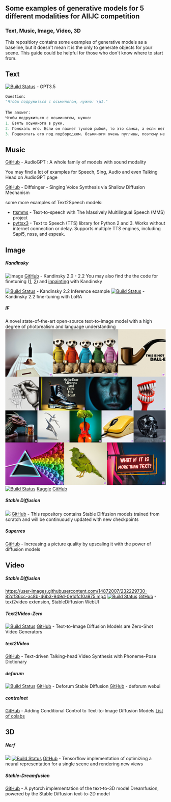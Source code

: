## Some examples of generative models for 5 different modalities for AIIJC competition
### Text, Music, Image, Video, 3D

This repositiory contains some examples of generative models as a baseline, but it doesn't mean it is the only to generate objects for your scene. This guide could be helpful for those who don't know where to start from.



## Text
[![Build Status](https://camo.githubusercontent.com/84f0493939e0c4de4e6dbe113251b4bfb5353e57134ffd9fcab6b8714514d4d1/68747470733a2f2f636f6c61622e72657365617263682e676f6f676c652e636f6d2f6173736574732f636f6c61622d62616467652e737667)](https://colab.research.google.com/drive/1KyDX_D-rsKN8qpIvo3YMXSYmT3poaBGN) - GPT3.5

```py
Question:
"Чтобы подружиться с осьминогом, нужно: \n1."

The answer:
Чтобы подружиться с осьминогом, нужно: 
1. Взять осьминога в руки.
2. Понюхать его. Если он пахнет тухлой рыбой, то это самка, а если нет - то самец. Самки крупнее самцов и у них более развиты присоски на щупальцах, которыми они удерживают самца во время спаривания. У самки также есть мешочек с яйцами, которые она откладывает в песок. После оплодотворения яйца развиваются в течение нескольких месяцев, пока из них не вылупятся маленькие моллюски. 
3. Пощекотать его под подбородком. Осьминоги очень пугливы, поэтому не стоит делать резких движений, чтобы не спугнуть его и не разозлить. Лучше просто понаблюдать за ним, и он
```


## Music
[GitHub](https://github.com/AIGC-Audio/AudioGPT) - AudioGPT : A whole family of models with sound modality

You may find a lot of examples for Speech, Sing, Audio and even Talking Head on AudioGPT page

[GitHub](https://github.com/MoonInTheRiver/DiffSinger) - Diffsinger - Singing Voice Synthesis via Shallow Diffusion Mechanism


some more examples of Text2Speech models:

- [ttsmms](https://github.com/wannaphong/ttsmms) - Text-to-speech with The Massively Multilingual Speech (MMS) project
- [pyttsx3](https://pypi.org/project/pyttsx3/) - Text to Speech (TTS) library for Python 2 and 3. Works without internet connection or delay. Supports multiple TTS engines, including Sapi5, nsss, and espeak.


## Image
##### Kandinsky
![image](https://raw.githubusercontent.com/ai-forever/Kandinsky-2/main/content/einstein.png)
[GitHub](https://github.com/ai-forever/Kandinsky-2/tree/main/notebooks) - Kandinsky 2.0 - 2.2
You may also find the the code for finetuning ([1](https://github.com/ai-forever/Kandinsky-2/blob/main/notebooks/train_prior.ipynb), [2](https://github.com/ai-forever/Kandinsky-2/blob/main/notebooks/lora_decoder.ipynb)) and [inpainting](https://github.com/ai-forever/Kandinsky-2/blob/main/notebooks/Kandinsky_2_0_inpainting.ipynb) with Kandinsky


[![Build Status](https://camo.githubusercontent.com/84f0493939e0c4de4e6dbe113251b4bfb5353e57134ffd9fcab6b8714514d4d1/68747470733a2f2f636f6c61622e72657365617263682e676f6f676c652e636f6d2f6173736574732f636f6c61622d62616467652e737667)](https://colab.research.google.com/drive/1MfN9dfmejT8NjXhR353NeP5RzbruHgo7?usp=sharing) - Kandinsky 2.2 Inference example
[![Build Status](https://camo.githubusercontent.com/84f0493939e0c4de4e6dbe113251b4bfb5353e57134ffd9fcab6b8714514d4d1/68747470733a2f2f636f6c61622e72657365617263682e676f6f676c652e636f6d2f6173736574732f636f6c61622d62616467652e737667)](https://colab.research.google.com/drive/1lUWfe4CWhPJhUZYjMAE7g4ciHX4764rN?usp=sharing) - Kandinsky 2.2 fine-tuning with LoRA


##### IF
A novel state-of-the-art open-source text-to-image model with a high degree of photorealism and language understanding
![](https://raw.githubusercontent.com/deep-floyd/IF/develop/pics/nabla.jpg)
[![Build Status](https://camo.githubusercontent.com/84f0493939e0c4de4e6dbe113251b4bfb5353e57134ffd9fcab6b8714514d4d1/68747470733a2f2f636f6c61622e72657365617263682e676f6f676c652e636f6d2f6173736574732f636f6c61622d62616467652e737667)](https://colab.research.google.com/github/huggingface/notebooks/blob/main/diffusers/deepfloyd_if_free_tier_google_colab.ipynb)
[Kaggle](https://www.kaggle.com/code/shonenkov/deepfloyd-if-4-3b-generator-of-pictures) [GitHub](https://github.com/deep-floyd/IF)

##### Stable Diffusion 
![](https://raw.githubusercontent.com/Stability-AI/stablediffusion/main/assets/stable-samples/txt2img/768/merged-0002.png)
[GitHub](https://github.com/Stability-AI/stablediffusion) - This repository contains Stable Diffusion models trained from scratch and will be continuously updated with new checkpoints


##### Superres
[GitHub](https://github.com/boomb0om/generations-pipeline) - Increasing a picture quality by upscaling it with the power of diffusion models






## Video

##### Stable Diffusion
https://user-images.githubusercontent.com/14872007/232229730-82df36cc-ac8b-46b3-949d-0e1dfc10a975.mp4
[![Build Status](https://camo.githubusercontent.com/84f0493939e0c4de4e6dbe113251b4bfb5353e57134ffd9fcab6b8714514d4d1/68747470733a2f2f636f6c61622e72657365617263682e676f6f676c652e636f6d2f6173736574732f636f6c61622d62616467652e737667)](https://colab.research.google.com/drive/1uW1ZqswkQ9Z9bp5Nbo5z59cAn7I0hE6R?usp=sharing#scrollTo=NW1MUCGkqYQz)
[GitHub](https://github.com/kabachuha/sd-webui-text2video) - text2video extension, StableDiffusion WebUI 

##### Text2Video-Zero
[![Build Status](https://camo.githubusercontent.com/84f0493939e0c4de4e6dbe113251b4bfb5353e57134ffd9fcab6b8714514d4d1/68747470733a2f2f636f6c61622e72657365617263682e676f6f676c652e636f6d2f6173736574732f636f6c61622d62616467652e737667)](https://colab.research.google.com/github/camenduru/text2video-zero-colab/blob/main/text2video_custom_pro.ipynb)
[GitHub](https://github.com/Picsart-AI-Research/Text2Video-Zero) - Text-to-Image Diffusion Models are Zero-Shot Video Generators

##### text2Video 
[GitHub](https://github.com/sibozhang/Text2Video) - Text-driven Talking-head Video Synthesis with Phoneme-Pose Dictionary

##### deforum
[![Build Status](https://camo.githubusercontent.com/84f0493939e0c4de4e6dbe113251b4bfb5353e57134ffd9fcab6b8714514d4d1/68747470733a2f2f636f6c61622e72657365617263682e676f6f676c652e636f6d2f6173736574732f636f6c61622d62616467652e737667)](https://colab.research.google.com/github/deforum-art/deforum-stable-diffusion/blob/main/Deforum_Stable_Diffusion.ipynb)
[GitHub](https://github.com/deforum-art/deforum-stable-diffusion) - Deforum Stable Diffusion
[GitHub](https://github.com/deforum-art/sd-webui-deforum) - deforum webui

##### controlnet
[GitHub](https://github.com/lllyasviel/ControlNet) - Adding Conditional Control to Text-to-Image Diffusion Models
[List of colabs](https://github.com/camenduru/controlnet-colab)



## 3D
##### Nerf
![](https://raw.githubusercontent.com/bmild/nerf/master/imgs/pipeline.jpg)
[![Build Status](https://camo.githubusercontent.com/84f0493939e0c4de4e6dbe113251b4bfb5353e57134ffd9fcab6b8714514d4d1/68747470733a2f2f636f6c61622e72657365617263682e676f6f676c652e636f6d2f6173736574732f636f6c61622d62616467652e737667)](https://colab.research.google.com/github/bmild/nerf/blob/master/tiny_nerf.ipynb)
[GitHub](https://github.com/bmild/nerf) - Tensorflow implementation of optimizing a neural representation for a single scene and rendering new views

##### Stable-Dreamfusion
[GitHub](https://github.com/ashawkey/stable-dreamfusion) - A pytorch implementation of the text-to-3D model Dreamfusion, powered by the Stable Diffusion text-to-2D model


